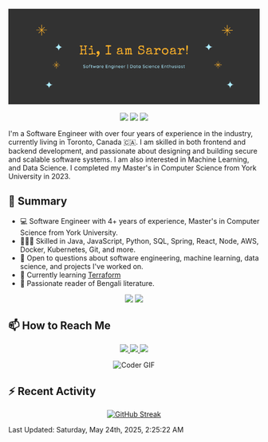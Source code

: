 <p align="center">
 <img src="https://raw.githubusercontent.com/golamSaroar/golamsaroar/master/cover.png" alt="Sk Golam Saroar">
</p>

<p align="center">
 <img src="https://img.shields.io/github/last-commit/golamSaroar/golamsaroar">
 <a href="https://github.com/golamSaroar?tab=repositories"><img src="https://img.shields.io/github/stars/golamSaroar?affiliations=OWNER%2CCOLLABORATOR&color=success"></a>
 <a href="https://github.com/golamsaroar/?tab=followers"><img src="https://img.shields.io/github/followers/golamsaroar?label=Followers&color=success"></a>
</p>

I'm a Software Engineer with over four years of experience in the industry, currently living in Toronto, Canada :canada:. I am skilled in both frontend and backend development, and passionate about designing and building secure and scalable software systems. I am also interested in Machine Learning, and Data Science. I completed my Master's in Computer Science from York University in 2023.

## 🌯 Summary

- 💻 Software Engineer with 4+ years of experience, Master's in Computer Science from York University.
- 👨🏼‍💻 Skilled in Java, JavaScript, Python, SQL, Spring, React, Node, AWS, Docker, Kubernetes, Git, and more.
- 💬 Open to questions about software engineering, machine learning, data science, and projects I've worked on.
- 🌱 Currently learning [Terraform](https://www.terraform.io/)
- 📖 Passionate reader of Bengali literature.

<p align = "center">
  <img src="https://github-readme-stats.vercel.app/api?username=golamsaroar&count_private=true&show_icons=true&theme=graywhite&line_height=27&hide_border=true">
  <img src="https://github-readme-stats.vercel.app/api/top-langs/?username=golamsaroar&hide=jupyter%20notebook,html&theme=graywhite&hide_border=true">
</p>

<!--## 🔖 Featured Projects

<p align="center">
  <a href="https://github.com/golamSaroar/facial-expression-detection">
   <img align="center" src="https://github-readme-stats.vercel.app/api/pin/?username=golamsaroar&repo=facial-expression-detection&theme=graywhite" />
  </a>
  <a href="https://github.com/golamSaroar/python-interactive-dashboard">
   <img align="center" src="https://github-readme-stats.vercel.app/api/pin/?username=golamsaroar&repo=python-interactive-dashboard&theme=graywhite" />
  </a>
</p> -->

## 📫 How to Reach Me

<p align="center">
 <a href="http://golamsaroar.com/">
  <img src="https://img.shields.io/badge/golamsaroar.com-%23206A5D.svg?&style=for-the-badge&logo=jquery&logoColor=white" />
 </a>
 <a href="https://www.linkedin.com/in/iamsaroar/">
  <img src="https://img.shields.io/badge/connect-%230077B5.svg?&style=for-the-badge&logo=linkedin&logoColor=white" />
 </a>
 <a href="mailto:emailsaroar@gmail.com">
  <img src="https://img.shields.io/badge/email-%23C14438.svg?&style=for-the-badge&logo=Gmail&logoColor=white" />
 </a>
</p>

<!-- ## 📈 My Programming Stats -->

<p align="center">
 <img src="https://camo.githubusercontent.com/7de37139d0b4c1ce40865e799b446c0e963a3dd8fb68d239707237c40604fa3d/68747470733a2f2f63646e2e6472696262626c652e636f6d2f75736572732f3733303730332f73637265656e73686f74732f363538313234332f6176656e746f2e676966" alt="Coder GIF" width="500">
</p>

<!--START_SECTION:waka-->

<!--END_SECTION:waka-->

## :zap: Recent Activity

<!--RECENT_ACTIVITY:start-->
<!--RECENT_ACTIVITY:end-->

<p align = "center">
 <a href="https://git.io/streak-stats"><img src="https://streak-stats.demolab.com/?user=golamSaroar" alt="GitHub Streak"></a>
</p>

<!--RECENT_ACTIVITY:last_update-->
Last Updated: Saturday, May 24th, 2025, 2:25:22 AM
<!--RECENT_ACTIVITY:last_update_end-->
